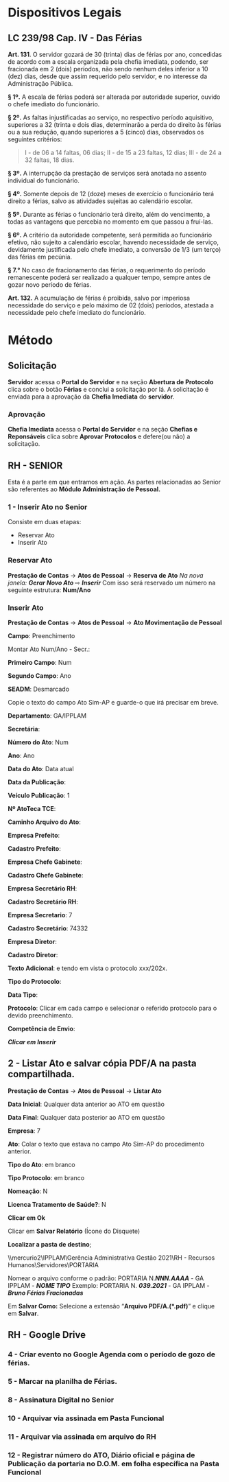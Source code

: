 # Dispositivos Legais

## LC 239/98 Cap. IV - Das Férias


**Art. 131**. O servidor gozará de 30 (trinta) dias de férias por ano, concedidas de acordo com a escala organizada pela chefia imediata, podendo, ser fracionada em 2 (dois) períodos, não sendo nenhum deles inferior a 10 (dez) dias, desde que assim requerido pelo servidor, e no interesse da Administração Pública.

**§ 1º.** A escala de férias poderá ser alterada por autoridade superior, ouvido o chefe imediato do
funcionário.

**§ 2º.** As faltas injustificadas ao serviço, no respectivo período aquisitivo, superiores a 32 (trinta e dois dias, determinarão a perda do direito às férias ou a sua redução, quando superiores a 5 (cinco) dias, observados os seguintes critérios:
> I - de 06 a 14 faltas, 06 dias;
 	II - de 15 a 23 faltas, 12 dias;
		III - de 24 a 32 faltas, 18 dias.


**§ 3º.** A interrupção da prestação de serviços será anotada no assento individual do funcionário.

**§ 4º.** Somente depois de 12 (doze) meses de exercício o funcionário terá direito a férias, salvo as atividades sujeitas ao calendário escolar.

**§ 5º.** Durante as férias o funcionário terá direito, além do vencimento, a todas as vantagens que percebia no momento em que passou a fruí-las.

**§ 6º.** A critério da autoridade competente, será permitida ao funcionário efetivo, não sujeito a calendário escolar, havendo necessidade de serviço, devidamente justificada pelo chefe imediato, a conversão de 1/3 (um terço) das férias em pecúnia.

**§ 7.°** No caso de fracionamento das férias, o requerimento do período remanescente poderá ser realizado a qualquer tempo, sempre antes de gozar novo período de férias.

**Art. 132.** A acumulação de férias é proibida, salvo por imperiosa necessidade do serviço e pelo máximo de 02 (dois) períodos, atestada a necessidade pelo chefe imediato do funcionário.

# Método

## Solicitação 
**Servidor** acessa o **Portal do Servidor** e na seção **Abertura de Protocolo** clica sobre o botão **Férias** e conclui a solicitação por lá. A solicitação é enviada para a aprovação da **Chefia Imediata** do **servidor**.
### Aprovação
**Chefia Imediata** acessa o **Portal do Servidor** e na seção **Chefias e Reponsáveis** clica sobre **Aprovar Protocolos** e defere(ou não) a solicitação.

## RH - SENIOR

Esta é a parte em que entramos em ação. As partes relacionadas ao Senior são referentes ao **Módulo Administração de Pessoal.**

### 1 - Inserir Ato no Senior
Consiste em duas etapas:

- Reservar Ato
- Inserir Ato

### Reservar Ato
**Prestação de Contas** → **Atos de Pessoal** → **Reserva de Ato** 
_Na nova janela:_ ***Gerar Novo Ato*** ⇨ ***Inserir***
Com isso será reservado um número na seguinte estrutura:  **Num/Ano**

### Inserir Ato
**Prestação de Contas** → **Atos de Pessoal** → **Ato Movimentação de Pessoal** 

**Campo**: Preenchimento 

Montar Ato Num/Ano - Secr.: 

**Primeiro Campo**: Num

**Segundo Campo**: Ano

**SEADM**: Desmarcado 

Copie o texto do campo Ato Sim-AP e guarde-o que irá precisar em breve.

**Departamento**: GA/IPPLAM

**Secretária**: 

**Número do Ato**:  Num

**Ano**: Ano

**Data do Ato**: Data atual

**Data da Publicação**:

**Veículo Publicação**: 1

**Nº AtoTeca TCE**:

**Caminho Arquivo do Ato**:

**Empresa Prefeito**: 

**Cadastro Prefeito**:

**Empresa Chefe Gabinete**: 

**Cadastro Chefe Gabinete**: 

**Empresa Secretário RH**:

**Cadastro Secretário RH**: 

**Empresa Secretario**: 7

**Cadastro Secretário**: 74332

**Empresa Diretor**: 

**Cadastro Diretor**: 

**Texto Adicional**: e tendo em vista o protocolo xxx/202x.

**Tipo do Protocolo**:

**Data Tipo**: 

**Protocolo**: Clicar em cada campo e selecionar o referido protocolo para o devido preenchimento.

**Competência de Envio**: 

***Clicar em Inserir***

## 2 -  Listar Ato e salvar cópia PDF/A na pasta compartilhada.

**Prestação de Contas** → **Atos de Pessoal** → **Listar Ato**

**Data Inicial**: Qualquer data anterior ao ATO em questão

**Data Final**: Qualquer data posterior ao ATO em questão

**Empresa**: 7

**Ato**: Colar o texto que estava no campo Ato Sim-AP do procedimento anterior.

**Tipo do Ato**: em branco

**Tipo Protocolo**: em branco

**Nomeação**: N

**Licenca Tratamento de Saúde?**: N

**Clicar em Ok**

Clicar em **Salvar Relatório** (Ícone do Disquete)

**Localizar a pasta de destino**;

\\\mercurio2\IPPLAM\Gerência Administrativa Gestão 2021\RH - Recursos Humanos\Servidores\PORTARIA

Nomear o arquivo conforme o padrão: 
PORTARIA N.***NNN.AAAA*** - GA IPPLAM - ***NOME TIPO***
Exemplo: PORTARIA N. ***039.2021*** - GA IPPLAM - ***Bruno Férias Fracionadas*** 

Em **Salvar Como:** Selecione a extensão “**Arquivo PDF/A.(*.pdf)**” e clique em **Salvar**.

## RH - Google Drive

### 4 - Criar evento no Google Agenda com o período de gozo de férias.

### 5 - Marcar na planilha de Férias.


### 8 - Assinatura Digital no Senior



### 10 - Arquivar via assinada em Pasta Funcional

### 11 - Arquivar via assinada em arquivo do RH

### 12 - Registrar número do ATO, Diário oficial e página de Publicação da portaria no D.O.M. em folha específica na Pasta Funcional
